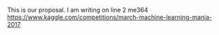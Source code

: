 This is our proposal.
I am writing on line 2
me364
https://www.kaggle.com/competitions/march-machine-learning-mania-2017
